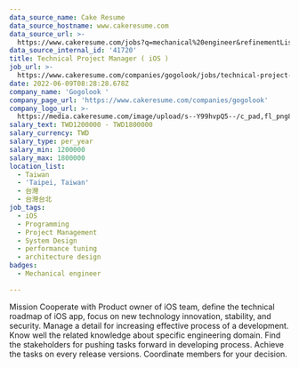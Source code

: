 ```yaml
---
data_source_name: Cake Resume
data_source_hostname: www.cakeresume.com
data_source_url: >-
  https://www.cakeresume.com/jobs?q=mechanical%20engineer&refinementList%5Blang_name%5D%5B0%5D=English&refinementList%5Bsalary_type%5D=per_year&range%5Bsalary_range%5D%5Bmin%5D=1000000&page=3
data_source_internal_id: '41720'
title: Technical Project Manager ( iOS )
job_url: >-
  https://www.cakeresume.com/companies/gogolook/jobs/technical-project-manager-ios
date: 2022-06-09T08:28:28.678Z
company_name: 'Gogolook '
company_page_url: 'https://www.cakeresume.com/companies/gogolook'
company_logo_url: >-
  https://media.cakeresume.com/image/upload/s--Y99hvpQ5--/c_pad,fl_png8,h_200,w_200/v1618254473/gi3vnzovbkfiqffe6fu7.png
salary_text: TWD1200000 - TWD1800000
salary_currency: TWD
salary_type: per_year
salary_min: 1200000
salary_max: 1800000
location_list:
  - Taiwan
  - 'Taipei, Taiwan'
  - 台灣
  - 台灣台北
job_tags:
  - iOS
  - Programming
  - Project Management
  - System Design
  - performance tuning
  - architecture design
badges:
  - Mechanical engineer

---
```


Mission Cooperate with Product owner of iOS team, define the technical roadmap of iOS app, focus on new technology innovation, stability, and security. Manage a detail for increasing effective process of a development. Know well the related knowledge about specific engineering domain. Find the stakeholders for pushing tasks forward in developing process. Achieve the tasks on every release versions. Coordinate members for your decision.